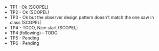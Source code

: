 - TP1 - Ok (SCOPEL)
- TP2 - Ok (SCOPEL)
- TP3 - Ok but the observer design pattern doesn't match the one saw in class (SCOPEL)
- TP4 - TODO, Nice start (SCOPEL)
- TP4 (following) - TODO
- TP5 - Pending
- TP6 - Pending
